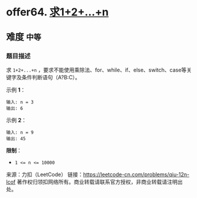 # offer64. [求1+2+…+n](https://leetcode-cn.com/problems/qiu-12n-lcof/)  
<font size=5> 难度 `中等` </font>
---

### 题目描述

求 `1+2+...+n` ，要求不能使用乘除法、for、while、if、else、switch、case等关键字及条件判断语句（A?B:C）。


示例 **1**：
```
输入: n = 3
输出: 6
```
示例 **2**：
```
输入: n = 9
输出: 45
```

**限制**：

* `1 <= n <= 10000`

来源：力扣（LeetCode）
链接：https://leetcode-cn.com/problems/qiu-12n-lcof
著作权归领扣网络所有。商业转载请联系官方授权，非商业转载请注明出处。
